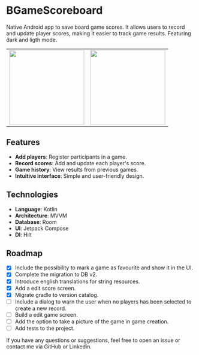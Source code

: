 # BGameScoreboard

Native Android app to save board game scores. It allows users to record and update player scores, making it easier to track game results. Featuring dark and ligth mode.
<table>
  <tbody>
    <tr>
       <td align="center">
          <img width=200 src="https://github.com/user-attachments/assets/439ecac1-dc3e-45ac-ae53-57fc5c76abb0">
      </td>
      <td align="center">
          <img width=200 src="https://github.com/user-attachments/assets/e2fb22f5-d3aa-48a7-811f-b514c1565204">
      </td>
    </tr>
  </tbody>
</table>


## Features
- **Add players**: Register participants in a game.
- **Record scores**: Add and update each player's score.
- **Game history**: View results from previous games.
- **Intuitive interface**: Simple and user-friendly design.

## Technologies
- **Language**: Kotlin
- **Architecture**: MVVM
- **Database**: Room
- **UI**: Jetpack Compose
- **DI**: Hilt

## Roadmap
- [x] Include the possibility to mark a game as favourite and show it in the UI.
- [x] Complete the migration to DB v2.
- [x] Introduce english translations for string resources.
- [x] Add a edit score screen.
- [x] Migrate gradle to version catalog.
- [ ] Include a dialog to warn the user when no players has been selected to create a new record.
- [ ] Build a edit game screen.
- [ ] Add the option to take a picture of the game in game creation.
- [ ] Add tests to the project.

If you have any questions or suggestions, feel free to open an issue or contact me via GitHub or Linkedin.

